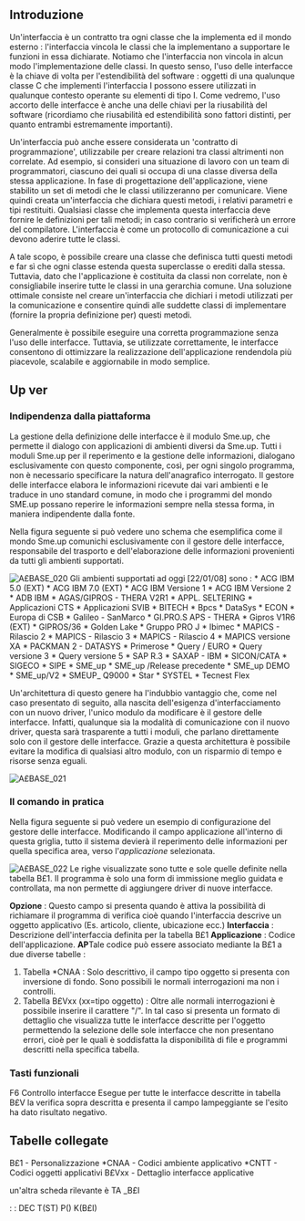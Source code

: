 ## Introduzione
Un'interfaccia è un contratto tra ogni classe che la implementa ed il mondo esterno :  l'interfaccia vincola le classi che la implementano a supportare le funzioni in essa dichiarate.
Notiamo che l'interfaccia non vincola in alcun modo l'implementazione delle classi.
In questo senso, l'uso delle interfacce è la chiave di volta per l'estendibilità del software :  oggetti di una qualunque classe C che implementi l'interfaccia I possono essere utilizzati in qualunque contesto operante su elementi di tipo I.
Come vedremo, l'uso accorto delle interfacce è anche una delle chiavi per la riusabilità del software (ricordiamo che riusabilità ed estendibilità sono fattori distinti, per quanto entrambi estremamente importanti).

Un'interfaccia può anche essere considerata un 'contratto di programmazione', utilizzabile per creare relazioni tra classi altrimenti non correlate. Ad esempio, si consideri una situazione di lavoro con un team di programmatori, ciascuno dei quali si occupa di una classe diversa della stessa applicazione. In fase di progettazione dell'applicazione, viene stabilito un set di metodi che le classi utilizzeranno per comunicare. Viene quindi creata un'interfaccia che dichiara questi metodi, i relativi parametri e tipi restituiti. Qualsiasi classe che implementa questa interfaccia deve fornire le definizioni per tali metodi; in caso contrario si verificherà un errore del compilatore. L'interfaccia è come un protocollo di comunicazione a cui devono aderire tutte le classi.

A tale scopo, è possibile creare una classe che definisca tutti questi metodi e far sì che ogni classe estenda questa superclasse o erediti dalla stessa. Tuttavia, dato che l'applicazione è costituita da classi non correlate, non è consigliabile inserire tutte le classi in una gerarchia comune. Una soluzione ottimale consiste nel creare un'interfaccia che dichiari i metodi utilizzati per la comunicazione e consentire quindi alle suddette classi di implementare (fornire la propria definizione per) questi metodi.

Generalmente è possibile eseguire una corretta programmazione senza l'uso delle interfacce. Tuttavia, se utilizzate correttamente, le interfacce consentono di ottimizzare la realizzazione dell'applicazione rendendola più piacevole, scalabile e aggiornabile in modo semplice.

## Up ver
### Indipendenza dalla piattaforma
La  gestione della definizione delle interfacce è il modulo Sme.up, che permette il dialogo con applicazioni di ambienti diversi da Sme.up.
Tutti i moduli Sme.up per il reperimento e la gestione delle informazioni, dialogano esclusivamente con questo componente, così, per ogni singolo programma, non è necessario specificare la natura dell'anagrafico interrogato. Il gestore delle interfacce elabora le informazioni ricevute dai vari ambienti e le traduce in uno standard comune, in modo che i programmi del mondo SME.up possano reperire le informazioni sempre nella stessa forma, in maniera indipendente dalla fonte.

Nella figura seguente si può vedere uno schema che esemplifica come il mondo Sme.up comunichi esclusivamente con il gestore delle interfacce, responsabile del trasporto e dell'elaborazione delle informazioni provenienti da tutti gli ambienti supportati.

![A£BASE_020](http://localhost:3000/immagini/A£BASE_SF/AXBASE_020.png)
Gli ambienti supportati ad oggi [22/01/08] sono : 
 \* ACG IBM 5.0 (EXT)
 \* ACG IBM 7.0 (EXT)
 \* ACG IBM Versione 1
 \* ACG IBM Versione 2
 \* ADB IBM
 \* AGAS/GIPROS - THERA V2R1
 \* APPL. SELTERING
 \* Applicazioni CTS
 \* Applicazioni SVIB
 \* BITECH
 \* Bpcs
 \* DataSys
 \* ECON
 \* Europa di CSB
 \* Galileo - SanMarco
 \* GI.PRO.S APS - THERA
 \* Gipros V1R6 (EXT)
 \* GIPROS/36
 \* Golden Lake
 \* Gruppo PRO J
 \* Ibimec
 \* MAPICS - Rilascio 2
 \* MAPICS - Rilascio 3
 \* MAPICS - Rilascio 4
 \* MAPICS versione XA
 \* PACKMAN 2 - DATASYS
 \* Primerose
 \* Query / EURO
 \* Query versione 3
 \* Query versione 5
 \* SAP R.3
 \* SAXAP - IBM
 \* SICON/CATA
 \* SIGECO
 \* SIPE
 \* SME_up
 \* SME_up /Release precedente
 \* SME_up DEMO
 \* SME_up/V2
 \* SMEUP_ Q9000
 \* Star
 \* SYSTEL
 \* Tecnest Flex

Un'architettura di questo genere ha l'indubbio vantaggio che, come nel caso presentato di seguito, alla nascita dell'esigenza d'interfacciamento con un nuovo driver, l'unico modulo da modificare  è il gestore delle interfacce. Infatti, qualunque sia la modalità di comunicazione con il nuovo driver, questa sarà trasparente a tutti i moduli, che parlano direttamente solo con il gestore delle interfacce. Grazie a questa architettura è possibile evitare la modifica di qualsiasi altro modulo, con un risparmio di tempo e risorse senza eguali.

![A£BASE_021](http://localhost:3000/immagini/A£BASE_SF/AXBASE_021.png)
### Il comando in pratica
Nella figura seguente si può vedere un esempio di configurazione del gestore delle interfacce. Modificando il campo applicazione all'interno di questa griglia, tutto il sistema devierà il reperimento delle informazioni per quella specifica area, verso l'_applicazione_ selezionata.

![A£BASE_022](http://localhost:3000/immagini/A£BASE_SF/AXBASE_022.png)
Le righe visualizzate sono tutte e sole quelle definite nella tabella B£1. Il programma è solo una form di immissione meglio guidata e controllata, ma non permette di aggiungere driver di nuove interfacce.

**Opzione** :  Questo campo si presenta quando è attiva la possibilità di richiamare il programma di verifica cioè quando l'interfaccia descrive un oggetto applicativo (Es. articolo, cliente, ubicazione ecc.)
**Interfaccia** :  Descrizione dell'interfaccia definita per la tabella B£1
**Applicazione** :  Codice dell'applicazione.
**AP**Tale codice può essere associato mediante la B£1 a  due diverse tabelle : 
 1.   Tabella \*CNAA :  Solo descrittivo, il campo tipo oggetto si presenta con inversione di fondo. Sono possibili le normali interrogazioni ma non i controlli.
 2.   Tabella B£Vxx (xx=tipo oggetto) :  Oltre alle normali interrogazioni è possibile inserire il carattere "/". In tal caso si presenta un formato di dettaglio che visualizza tutte le interfacce descritte per l'oggetto permettendo la selezione delle sole interfacce che non presentano errori, cioè per le quali è soddisfatta la disponibilità di file e programmi descritti nella specifica tabella.

### Tasti funzionali
F6   Controllo interfacce
Esegue per tutte le interfacce descritte in tabella B£V la verifica sopra descritta e presenta il campo lampeggiante se l'esito ha dato risultato negativo.

## Tabelle collegate
B£1   - Personalizzazione
\*CNAA - Codici ambiente applicativo \*CNTT - Codici oggetti applicativi
B£Vxx - Dettaglio interfacce applicative

un'altra scheda rilevante è TA _B£I

 :  : DEC T(ST) P() K(B£I)
